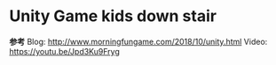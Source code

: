 # Unity Game kids down stair

**参考**
Blog: http://www.morningfungame.com/2018/10/unity.html
Video: https://youtu.be/Jpd3Ku9Fryg
